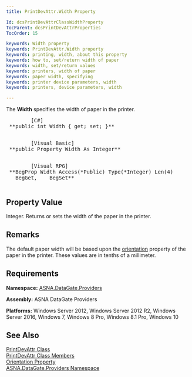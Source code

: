 ```yaml
---
title: PrintDevAttr.Width Property

Id: dcsPrintDevAttrClassWidthProperty
TocParent: dcsPrintDevAttrProperties
TocOrder: 15

keywords: Width property
keywords: PrintDevAttr.Width property
keywords: printing, width, about this property
keywords: how to, set/return width of paper
keywords: width, set/return values
keywords: printers, width of paper
keywords: paper width, specifying
keywords: printer device parameters, width
keywords: printers, device parameters, width

---
```


The **Width** specifies the width of paper in the printer.
<pre class="prettyprint">
        <span class="lang">[C#]</span>
 **public int Width { get; set; }** 
      </pre>
<pre class="prettyprint">
        <span class="lang">[Visual Basic] </span>
 **public Property Width As Integer** 
      </pre>
<pre class="prettyprint">
        <span class="lang">[Visual RPG]</span>
 **BegProp Width Access(*Public) Type(*Integer) Len(4)
   BegGet,    BegSet** 
      </pre>

## Property Value

Integer. Returns or sets the width of the paper in the printer. 
## Remarks

The default paper width will be based upon the [ orientation](print-dev-attr-class-orientation-property.html) property of the paper in the printer. These values are in tenths of a millimeter.
## Requirements

**Namespace:** [ ASNA.DataGate.Providers](datagate-providers-namespace.html) 

**Assembly:** ASNA DataGate Providers

**Platforms:** Windows Server 2012, Windows Server 2012 R2, Windows Server 2016, Windows 7, Windows 8 Pro, Windows 8.1 Pro, Windows 10
## See Also


[PrintDevAttr Class](print-dev-attr-class.html)
      <br />
[PrintDevAttr Class Members](print-dev-attr-members.html)
      <br />
[Orientation Property](print-dev-attr-class-orientation-property.html)
      <br />
[ASNA.DataGate.Providers Namespace](datagate-providers-namespace.html)

